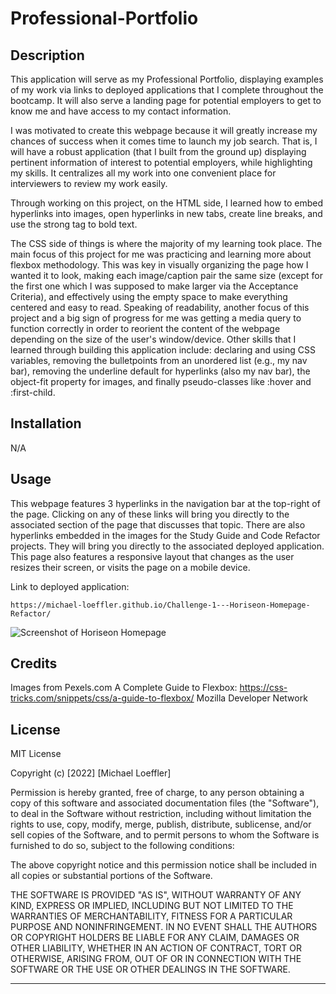 # Professional-Portfolio

## Description

This application will serve as my Professional Portfolio, displaying examples of my work via links to deployed applications that I complete throughout the bootcamp. It will also serve a landing page for potential employers to get to know me and have access to my contact information.

I was motivated to create this webpage because it will greatly increase my chances of success when it comes time to launch my job search. That is, I will have a robust application (that I built from the ground up) displaying pertinent information of interest to potential employers, while highlighting my skills. It centralizes all my work into one convenient place for interviewers to review my work easily. 

Through working on this project, on the HTML side, I learned how to embed hyperlinks into images, open hyperlinks in new tabs, create line breaks, and use the strong tag to bold text. 

The CSS side of things is where the majority of my learning took place. The main focus of this project for me was practicing and learning more about flexbox methodology. This was key in visually organizing the page how I wanted it to look, making each image/caption pair the same size (except for the first one which I was supposed to make larger via the Acceptance Criteria), and effectively using the empty space to make everything centered and easy to read. Speaking of readability, another focus of this project and a big sign of progress for me was getting a media query to function correctly in order to reorient the content of the webpage depending on the size of the user's window/device. Other skills that I learned through building this application include: declaring and using CSS variables, removing the bulletpoints from an unordered list (e.g., my nav bar), removing the underline default for hyperlinks (also my nav bar), the object-fit property for images, and finally pseudo-classes like :hover and :first-child. 

## Installation

N/A

## Usage

This webpage features 3 hyperlinks in the navigation bar at the top-right of the page. Clicking on any of these links will bring you directly to the associated section of the page that discusses that topic. There are also hyperlinks embedded in the images for the Study Guide and Code Refactor projects. They will bring you directly to the associated deployed application. This page also features a responsive layout that changes as the user resizes their screen, or visits the page on a mobile device.

Link to deployed application:

    https://michael-loeffler.github.io/Challenge-1---Horiseon-Homepage-Refactor/

![Screenshot of Horiseon Homepage](./assets/images/Horiseon%20Homepage%20-%20Screenshot.PNG)

## Credits
Images from Pexels.com
A Complete Guide to Flexbox: 
    https://css-tricks.com/snippets/css/a-guide-to-flexbox/
Mozilla Developer Network


## License

MIT License

Copyright (c) [2022] [Michael Loeffler]

Permission is hereby granted, free of charge, to any person obtaining a copy
of this software and associated documentation files (the "Software"), to deal
in the Software without restriction, including without limitation the rights
to use, copy, modify, merge, publish, distribute, sublicense, and/or sell
copies of the Software, and to permit persons to whom the Software is
furnished to do so, subject to the following conditions:

The above copyright notice and this permission notice shall be included in all
copies or substantial portions of the Software.

THE SOFTWARE IS PROVIDED "AS IS", WITHOUT WARRANTY OF ANY KIND, EXPRESS OR
IMPLIED, INCLUDING BUT NOT LIMITED TO THE WARRANTIES OF MERCHANTABILITY,
FITNESS FOR A PARTICULAR PURPOSE AND NONINFRINGEMENT. IN NO EVENT SHALL THE
AUTHORS OR COPYRIGHT HOLDERS BE LIABLE FOR ANY CLAIM, DAMAGES OR OTHER
LIABILITY, WHETHER IN AN ACTION OF CONTRACT, TORT OR OTHERWISE, ARISING FROM,
OUT OF OR IN CONNECTION WITH THE SOFTWARE OR THE USE OR OTHER DEALINGS IN THE
SOFTWARE.

---

